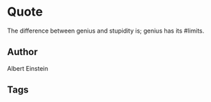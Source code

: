 # Quote

The difference between genius and stupidity is; genius has its #limits.

## Author

Albert Einstein

## Tags


